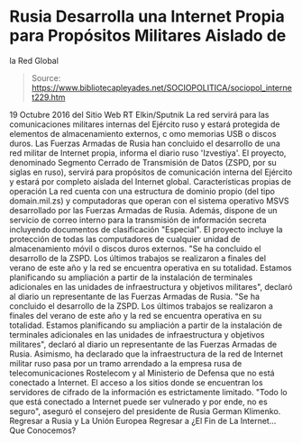 # Rusia Desarrolla una Internet Propia para Propósitos Militares Aislado de 
la Red Global

> Source: https://www.bibliotecapleyades.net/SOCIOPOLITICA/sociopol_internet229.htm

19 Octubre 2016
del Sitio Web RT
Elkin/Sputnik
La red servirá para
las comunicaciones militares internas
del Ejército ruso
y estará protegida de elementos
de almacenamiento externos, c
omo memorias USB o discos duros.
Las Fuerzas Armadas de Rusia han concluido el desarrollo de una red militar de Internet propia, informa el diario ruso 'Izvestiya'.
El proyecto, denominado Segmento Cerrado de Transmisión de Datos (ZSPD, por su siglas en ruso), servirá para propósitos de comunicación interna del Ejército y estará por completo aislada del Internet global.
Características propias de operación La red cuenta con una estructura de dominio propio (del tipo domain.mil.zs) y computadoras que operan con el sistema operativo MSVS desarrollado por las Fuerzas Armadas de Rusia.
Además, dispone de un servicio de correo interno para la transmisión de información secreta incluyendo documentos de clasificación "Especial".
El proyecto incluye la protección de todas las computadores de cualquier unidad de almacenamiento móvil o discos duros externos.
"Se ha concluido el desarrollo de la ZSPD. Los últimos trabajos se realizaron a finales del verano de este año y la red se encuentra operativa en su totalidad. Estamos planificando su ampliación a partir de la instalación de terminales adicionales en las unidades de infraestructura y objetivos militares", declaró al diario un representante de las Fuerzas Armadas de Rusia.
"Se ha concluido el desarrollo de la ZSPD. Los últimos trabajos se realizaron a finales del verano de este año y la red se encuentra operativa en su totalidad.
Estamos planificando su ampliación a partir de la instalación de terminales adicionales en las unidades de infraestructura y objetivos militares", declaró al diario un representante de las Fuerzas Armadas de Rusia.
Asimismo, ha declarado que la infraestructura de la red de Internet militar ruso pasa por un tramo arrendado a la empresa rusa de telecomunicaciones Rostelecom y al Ministerio de Defensa que no está conectado a Internet.
El acceso a los sitios donde se encuentran los servidores de cifrado de la información es estrictamente limitado.
"Todo lo que está conectado a Internet puede ser vulnerado y por ende, no es seguro", aseguró el consejero del presidente de Rusia German Klimenko.
Regresar a Rusia y La Unión Europea
Regresar a ¿El Fin de La Internet... Que Conocemos?

